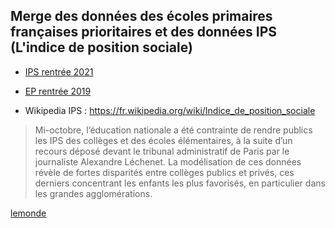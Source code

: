 ## Merge des données des écoles primaires françaises prioritaires et des données IPS (L'indice de position sociale)


-  [IPS rentrée 2021](https://www.data.gouv.fr/fr/datasets/indices-de-position-sociale-dans-les-ecoles-de-france-metropolitaine-et-drom/)

-  [EP rentrée 2019](https://data.education.gouv.fr/explore/dataset/fr-en-ecoles-ep/table/)

-  Wikipedia IPS : https://fr.wikipedia.org/wiki/Indice_de_position_sociale

> Mi-octobre, l’éducation nationale a été contrainte de rendre publics les IPS des collèges et des écoles élémentaires, à la suite d’un recours déposé devant le tribunal administratif de Paris par le journaliste Alexandre Léchenet. La modélisation de ces données révèle de fortes disparités entre collèges publics et privés, ces derniers concentrant les enfants les plus favorisés, en particulier dans les grandes agglomérations.

[lemonde](https://www.lemonde.fr/les-decodeurs/article/2022/11/08/l-ips-cet-outil-qui-revele-l-ampleur-de-l-entre-soi-dans-les-colleges-prives_6148909_4355770.html)
